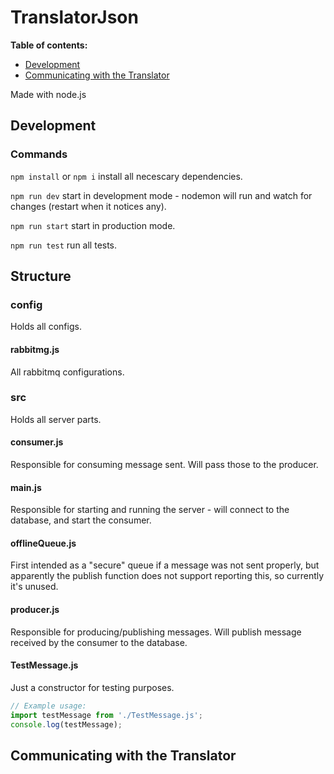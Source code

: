 # TranslatorJson

**Table of contents:**

* [Development](#development)
* [Communicating with the Translator](#communicating-with-the-translator)

Made with node.js

## Development

### Commands

`npm install` or `npm i` install all necescary dependencies.

`npm run dev` start in development mode - nodemon will run and watch for changes (restart when it notices any).

`npm run start` start in production mode.

`npm run test` run all tests.

## Structure

### config

Holds all configs.

#### rabbitmg.js

All rabbitmq configurations.

### src

Holds all server parts.

#### consumer.js

Responsible for consuming message sent. Will pass those to the producer.

#### main.js

Responsible for starting and running the server - will connect to the database, and start the consumer.

#### offlineQueue.js

First intended as a "secure" queue if a message was not sent properly, but apparently the publish function does not support reporting this, so currently it's unused.

#### producer.js

Responsible for producing/publishing messages. Will publish message received by the consumer to the database.

#### TestMessage.js

Just a constructor for testing purposes.

```javascript
// Example usage:
import testMessage from './TestMessage.js';
console.log(testMessage);
```

## Communicating with the Translator

